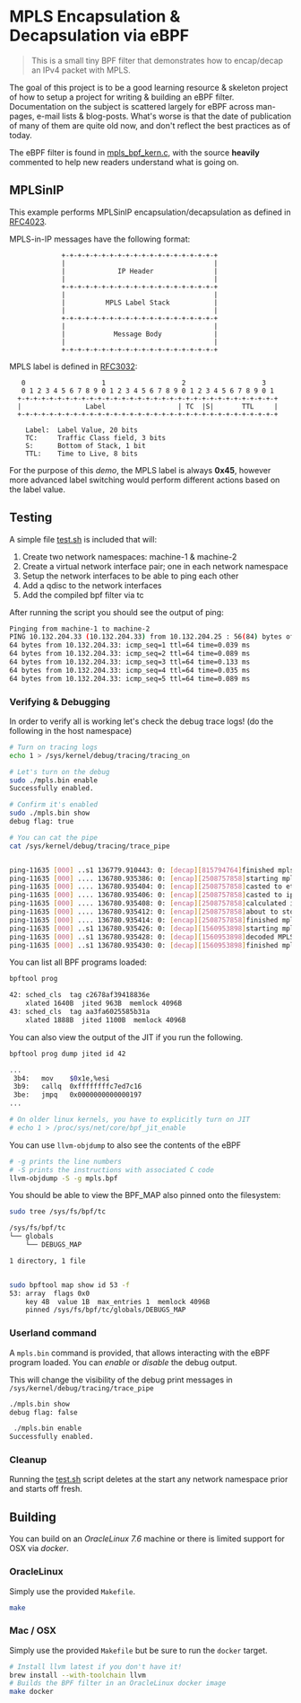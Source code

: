 # MPLS Encapsulation & Decapsulation via eBPF

> This is a small tiny BPF filter that demonstrates how to encap/decap an IPv4 packet with MPLS.

The goal of this project is to be a good learning resource & skeleton project of how to setup
a project for writing & building an eBPF filter. Documentation on the subject is scattered largely for eBPF across man-pages, e-mail lists & blog-posts. What's worse is that the date of publication of many of them are quite old now, and don't reflect the best practices as of today.

The eBPF filter is found in [mpls_bpf_kern.c](https://github.com/fzakaria/ebpf-mpls-encap-decap/blob/master/mpls_bpf_kern.c), with the source __heavily__ commented to help new readers understand what is going on.

## MPLSinIP

This example performs MPLSinIP encapsulation/decapsulation as defined in [RFC4023](https://tools.ietf.org/html/rfc4023).

MPLS-in-IP messages have the following format:

```
             +-+-+-+-+-+-+-+-+-+-+-+-+-+-+-+-+-+-+-+
             |                                     |
             |             IP Header               |
             |                                     |
             +-+-+-+-+-+-+-+-+-+-+-+-+-+-+-+-+-+-+-+
             |                                     |
             |          MPLS Label Stack           |
             |                                     |
             +-+-+-+-+-+-+-+-+-+-+-+-+-+-+-+-+-+-+-+
             |                                     |
             |            Message Body             |
             |                                     |
             +-+-+-+-+-+-+-+-+-+-+-+-+-+-+-+-+-+-+-+
```

MPLS label is defined in [RFC3032](https://tools.ietf.org/html/rfc3032):

```
   0                   1                   2                   3
   0 1 2 3 4 5 6 7 8 9 0 1 2 3 4 5 6 7 8 9 0 1 2 3 4 5 6 7 8 9 0 1
  +-+-+-+-+-+-+-+-+-+-+-+-+-+-+-+-+-+-+-+-+-+-+-+-+-+-+-+-+-+-+-+-+
  |                Label                  | TC  |S|       TTL     |
  +-+-+-+-+-+-+-+-+-+-+-+-+-+-+-+-+-+-+-+-+-+-+-+-+-+-+-+-+-+-+-+-+

 	Label:  Label Value, 20 bits
 	TC:     Traffic Class field, 3 bits
 	S:      Bottom of Stack, 1 bit
 	TTL:    Time to Live, 8 bits
 ```

For the purpose of this _demo_, the MPLS label is always **0x45**, however more advanced label switching would
perform different actions based on the label value.

## Testing

A simple file [test.sh](https://github.com/fzakaria/epbpf-mpls-encap-decap/blob/master/test.sh) is included that will:

1. Create two network namespaces: machine-1 & machine-2
2. Create a virtual network interface pair; one in each network namespace
3. Setup the network interfaces to be able to ping each other
4. Add a qdisc to the network interfaces
5. Add the compiled bpf filter via tc 

After running the script you should see the output of ping:

```bash
Pinging from machine-1 to machine-2
PING 10.132.204.33 (10.132.204.33) from 10.132.204.25 : 56(84) bytes of data.
64 bytes from 10.132.204.33: icmp_seq=1 ttl=64 time=0.039 ms
64 bytes from 10.132.204.33: icmp_seq=2 ttl=64 time=0.089 ms
64 bytes from 10.132.204.33: icmp_seq=3 ttl=64 time=0.133 ms
64 bytes from 10.132.204.33: icmp_seq=4 ttl=64 time=0.035 ms
64 bytes from 10.132.204.33: icmp_seq=5 ttl=64 time=0.089 ms
```

### Verifying & Debugging

In order to verify all is working let's check the debug trace logs!
(do the following in the host namespace)

```bash
# Turn on tracing logs
echo 1 > /sys/kernel/debug/tracing/tracing_on

# Let's turn on the debug
sudo ./mpls.bin enable                                          
Successfully enabled.

# Confirm it's enabled
sudo ./mpls.bin show  
debug flag: true

# You can cat the pipe
cat /sys/kernel/debug/tracing/trace_pipe


ping-11635 [000] ..s1 136779.910443: 0: [decap][815794764]finished mpls decap.
ping-11635 [000] .... 136780.935386: 0: [encap][2508757858]starting mpls encap.
ping-11635 [000] .... 136780.935404: 0: [encap][2508757858]casted to eth header.
ping-11635 [000] .... 136780.935406: 0: [encap][2508757858]casted to ip header.
ping-11635 [000] .... 136780.935408: 0: [encap][2508757858]calculated ip header length.
ping-11635 [000] .... 136780.935412: 0: [encap][2508757858]about to store bytes of MPLS label: 0x45
ping-11635 [000] .... 136780.935414: 0: [encap][2508757858]finished mpls encap.
ping-11635 [000] ..s1 136780.935426: 0: [decap][1560953898]starting mpls decap.
ping-11635 [000] ..s1 136780.935428: 0: [decap][1560953898]decoded MPLS label: 0x45
ping-11635 [000] ..s1 136780.935430: 0: [decap][1560953898]finished mpls decap.
```

You can list all BPF programs loaded:

```bash
bpftool prog

42: sched_cls  tag c2678af39418836e
	xlated 1640B  jited 963B  memlock 4096B
43: sched_cls  tag aa3fa6025585b31a
	xlated 1888B  jited 1100B  memlock 4096B
```

You can also view the output of the JIT if you run the following.

```bash
bpftool prog dump jited id 42

...
 3b4:	mov    $0x1e,%esi
 3b9:	callq  0xffffffffc7ed7c16
 3be:	jmpq   0x0000000000000197
...

# On older linux kernels, you have to explicitly turn on JIT
# echo 1 > /proc/sys/net/core/bpf_jit_enable
```

You can use `llvm-objdump` to also see the contents of the eBPF

```bash
# -g prints the line numbers
# -S prints the instructions with associated C code
llvm-objdump -S -g mpls.bpf
```

You should be able to view the BPF_MAP also pinned onto the filesystem:

```bash
sudo tree /sys/fs/bpf/tc        

/sys/fs/bpf/tc
└── globals
    └── DEBUGS_MAP

1 directory, 1 file


sudo bpftool map show id 53 -f
53: array  flags 0x0
	key 4B  value 1B  max_entries 1  memlock 4096B
	pinned /sys/fs/bpf/tc/globals/DEBUGS_MAP

```

### Userland command

A `mpls.bin` command is provided, that allows interacting with the eBPF program loaded.
You can _enable_ or _disable_ the debug output.

This will change the visibility of the debug print messages in `/sys/kernel/debug/tracing/trace_pipe` 

```bash
./mpls.bin show
debug flag: false

 ./mpls.bin enable
Successfully enabled.
```

### Cleanup

Running the [test.sh](https://github.com/fzakaria/ebpf-mpls-encap-decap/blob/master/test.sh) script deletes at the start any network namespace prior and starts off fresh.

## Building

You can build on an _OracleLinux 7.6_ machine or there is limited support for OSX via _docker_.

### OracleLinux

Simply use the provided `Makefile`.

```bash
make
```

### Mac / OSX

Simply use the provided `Makefile` but be sure to run the `docker` target.

```bash
# Install llvm latest if you don't have it!
brew install --with-toolchain llvm
# Builds the BPF filter in an OracleLinux docker image
make docker
```
